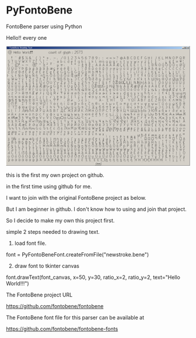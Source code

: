 # PyFontoBene
FontoBene parser using Python

Hello!! every one

![alt text](https://github.com/metaperson/PyFontoBene/blob/master/ScreenShot/FontoBene%20Drawing%20Test.png)


this is the first my own project on github.

in the first time using github for me.

I want to join with the original FontoBene project as below.

But I am beginner in github. I don't know how to using and join that project.

So I decide to make my own this project first.



simple 2 steps needed to drawing text.

1. load font file.

  font = PyFontoBeneFont.createFromFile("newstroke.bene")

2. draw font to tkinter canvas

  font.drawText(font_canvas, x=50, y=30, ratio_x=2, ratio_y=2, text="Hello World!!!")
  


The FontoBene project URL

https://github.com/fontobene/fontobene



The FontoBene font file for this parser can be available at

https://github.com/fontobene/fontobene-fonts
